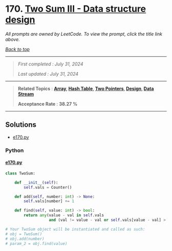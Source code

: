 # 170. [Two Sum III - Data structure design](<https://leetcode.com/problems/two-sum-iii-data-structure-design>)

*All prompts are owned by LeetCode. To view the prompt, click the title link above.*

*[Back to top](<../README.md>)*

------

> *First completed : July 31, 2024*
>
> *Last updated : July 31, 2024*

------

> **Related Topics** : **[Array](<by_topic/Array.md>), [Hash Table](<by_topic/Hash Table.md>), [Two Pointers](<by_topic/Two Pointers.md>), [Design](<by_topic/Design.md>), [Data Stream](<by_topic/Data Stream.md>)**
>
> **Acceptance Rate** : **38.27 %**

------

## Solutions

- [e170.py](<../my-submissions/e170.py>)
### Python
#### [e170.py](<../my-submissions/e170.py>)
```Python
class TwoSum:

    def __init__(self):
        self.vals = Counter()

    def add(self, number: int) -> None:
        self.vals[number] += 1

    def find(self, value: int) -> bool:
        return any(value - val in self.vals 
                   and (val != value - val or self.vals[value - val] > 1) for val in self.vals)

# Your TwoSum object will be instantiated and called as such:
# obj = TwoSum()
# obj.add(number)
# param_2 = obj.find(value)
```

